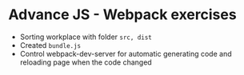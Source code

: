 # Advance JS - Webpack exercises
* Sorting workplace with folder `src, dist`
* Created `bundle.js`
* Control webpack-dev-server for automatic generating code and reloading page when the code changed